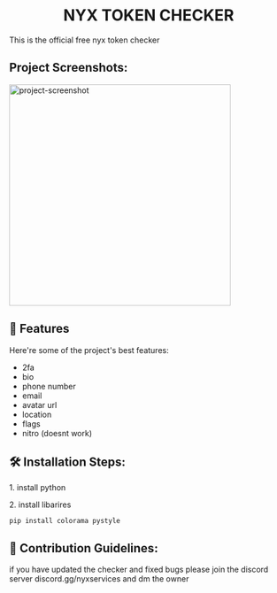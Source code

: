 <h1 align="center" id="title">NYX TOKEN CHECKER</h1>

<p id="description">This is the official free nyx token checker</p>

<h2>Project Screenshots:</h2>

<img src="https://cdn.discordapp.com/attachments/1252573392544993381/1254073999865155615/image.png?ex=66782aed&amp;is=6676d96d&amp;hm=669a1380d307f5e4a8f0c9ea5a2b200d67f61166d475a1e8d77068befbccc294&amp;" alt="project-screenshot" width="400" height="400/">

  
  
<h2>🧐 Features</h2>

Here're some of the project's best features:

*   2fa
*   bio
*   phone number
*   email
*   avatar url
*   location
*   flags
*   nitro (doesnt work)

<h2>🛠️ Installation Steps:</h2>

<p>1. install python</p>

<p>2. install libarires</p>

```
pip install colorama pystyle
```

<h2>🍰 Contribution Guidelines:</h2>

if you have updated the checker and fixed bugs please join the discord server discord.gg/nyxservices and dm the owner
